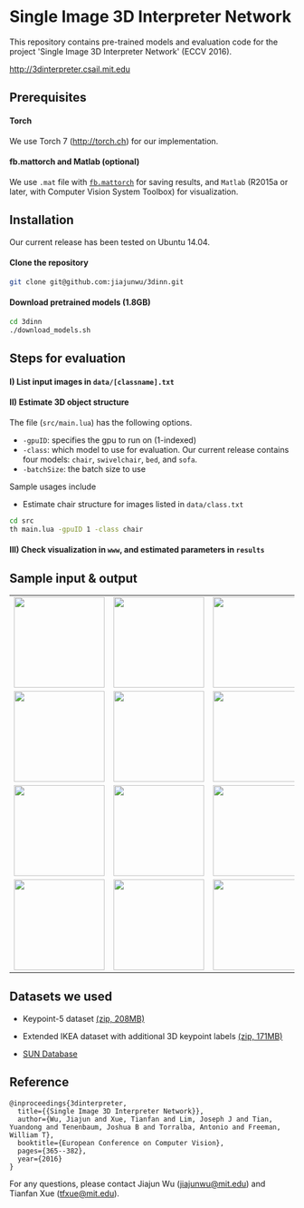 # Single Image 3D Interpreter Network

This repository contains pre-trained models and evaluation code for the project 'Single Image 3D Interpreter Network' (ECCV 2016). 

http://3dinterpreter.csail.mit.edu

## Prerequisites
#### Torch
We use Torch 7 (http://torch.ch) for our implementation.

#### fb.mattorch and Matlab (optional)
We use `.mat` file with [`fb.mattorch`](https://github.com/facebook/fblualib/tree/master/fblualib/mattorch) for saving results, and `Matlab` (R2015a or later, with Computer Vision System Toolbox) for visualization. 

## Installation
Our current release has been tested on Ubuntu 14.04.

#### Clone the repository
```sh
git clone git@github.com:jiajunwu/3dinn.git
```
#### Download pretrained models (1.8GB) 
```sh
cd 3dinn
./download_models.sh
``` 

## Steps for evaluation

#### I) List input images in `data/[classname].txt`

#### II) Estimate 3D object structure 

The file (`src/main.lua`) has the following options.
- `-gpuID`:  specifies the gpu to run on (1-indexed)
- `-class`: which model to use for evaluation. Our current release contains four models: `chair`, `swivelchair`, `bed`, and `sofa`.
- `-batchSize`: the batch size to use 

Sample usages include
- Estimate chair structure for images listed in `data/class.txt`
```sh
cd src
th main.lua -gpuID 1 -class chair 
``` 

#### III) Check visualization in `www`, and estimated parameters in `results`  

## Sample input & output

<table>
<tr>
<td><img src="http://3dinterpreter.csail.mit.edu/repo/input/chair_00000001.jpg" height="160"></td>
<td><img src="http://3dinterpreter.csail.mit.edu/repo/output/chair_00000001.jpg" height="160"></td>
<td><img src="http://3dinterpreter.csail.mit.edu/repo/input/chair_00000002.jpg" height="160"></td>
<td><img src="http://3dinterpreter.csail.mit.edu/repo/output/chair_00000002.jpg" height="160"></td>
<td><img src="http://3dinterpreter.csail.mit.edu/repo/input/chair_00000003.jpg" height="160"></td>
<td><img src="http://3dinterpreter.csail.mit.edu/repo/output/chair_00000003.jpg" height="160"></td>
</tr>
<tr>
<td><img src="http://3dinterpreter.csail.mit.edu/repo/input/swivelchair_00000003.jpg" height="160"></td>
<td><img src="http://3dinterpreter.csail.mit.edu/repo/output/swivelchair_00000003.jpg" height="160"></td>
<td><img src="http://3dinterpreter.csail.mit.edu/repo/input/swivelchair_00000004.jpg" height="160"></td>
<td><img src="http://3dinterpreter.csail.mit.edu/repo/output/swivelchair_00000004.jpg" height="160"></td>
<td><img src="http://3dinterpreter.csail.mit.edu/repo/input/swivelchair_00000001.png" height="160"></td>
<td><img src="http://3dinterpreter.csail.mit.edu/repo/output/swivelchair_00000001.jpg" height="160"></td>
</tr>
<tr>
<td><img src="http://3dinterpreter.csail.mit.edu/repo/input/bed_00000003.jpg" height="160"></td>
<td><img src="http://3dinterpreter.csail.mit.edu/repo/output/bed_00000003.jpg" height="160"></td>
<td><img src="http://3dinterpreter.csail.mit.edu/repo/input/bed_00000002.jpg" height="160"></td>
<td><img src="http://3dinterpreter.csail.mit.edu/repo/output/bed_00000002.jpg" height="160"></td>
<td><img src="http://3dinterpreter.csail.mit.edu/repo/input/bed_00000001.png" height="160"></td>
<td><img src="http://3dinterpreter.csail.mit.edu/repo/output/bed_00000001.jpg" height="160"></td>
</tr>
<tr>
<td><img src="http://3dinterpreter.csail.mit.edu/repo/input/sofa_00000003.jpg" height="160"></td>
<td><img src="http://3dinterpreter.csail.mit.edu/repo/output/sofa_00000003.jpg" height="160"></td>
<td><img src="http://3dinterpreter.csail.mit.edu/repo/input/sofa_00000002.jpg" height="160"></td>
<td><img src="http://3dinterpreter.csail.mit.edu/repo/output/sofa_00000002.jpg" height="160"></td>
<td><img src="http://3dinterpreter.csail.mit.edu/repo/input/sofa_00000001.jpg" height="160"></td>
<td><img src="http://3dinterpreter.csail.mit.edu/repo/output/sofa_00000001.jpg" height="160"></td>
</tr>
</table>


## Datasets we used

- Keypoint-5 dataset [(zip, 208MB)](http://3dinterpreter.csail.mit.edu/data/keypoint-5.zip)

- Extended IKEA dataset with additional 3D keypoint labels [(zip, 171MB)](http://3dinterpreter.csail.mit.edu/data/ikea_3DINN.zip)

- [SUN Database](http://groups.csail.mit.edu/vision/SUN/)

## Reference

    @inproceedings{3dinterpreter,
      title={{Single Image 3D Interpreter Network}},
      author={Wu, Jiajun and Xue, Tianfan and Lim, Joseph J and Tian, Yuandong and Tenenbaum, Joshua B and Torralba, Antonio and Freeman, William T},
      booktitle={European Conference on Computer Vision},
      pages={365--382},
      year={2016}
    }

For any questions, please contact Jiajun Wu (jiajunwu@mit.edu) and Tianfan Xue (tfxue@mit.edu).
